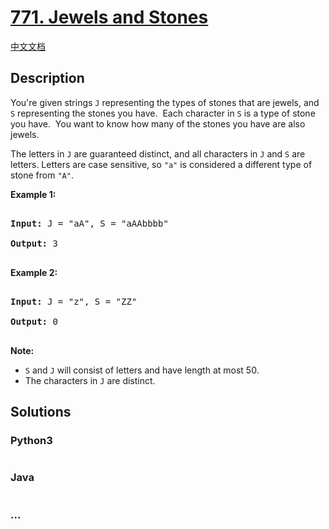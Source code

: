 # [771. Jewels and Stones](https://leetcode.com/problems/jewels-and-stones)

[中文文档](/solution/0700-0799/0771.Jewels%20and%20Stones/README.md)

## Description

<p>You&#39;re given strings <code>J</code> representing the types of stones that are jewels, and <code>S</code> representing the stones you have.&nbsp; Each character in <code>S</code> is a type of stone you have.&nbsp; You want to know how many of the stones you have are also jewels.</p>

<p>The letters in <code>J</code> are guaranteed distinct, and all characters in <code>J</code> and <code>S</code> are letters. Letters are case sensitive, so <code>&quot;a&quot;</code> is considered a different type of stone from <code>&quot;A&quot;</code>.</p>

<p><strong>Example 1:</strong></p>

<pre>

<strong>Input:</strong> J = &quot;aA&quot;, S = &quot;aAAbbbb&quot;

<strong>Output:</strong> 3

</pre>

<p><strong>Example 2:</strong></p>

<pre>

<strong>Input:</strong> J = &quot;z&quot;, S = &quot;ZZ&quot;

<strong>Output:</strong> 0

</pre>

<p><strong>Note:</strong></p>

<ul>
    <li><code>S</code> and <code>J</code> will consist of letters and have length at most 50.</li>
    <li>The characters in <code>J</code> are distinct.</li>
</ul>

## Solutions

<!-- tabs:start -->

### **Python3**

```python

```

### **Java**

```java

```

### **...**

```

```

<!-- tabs:end -->

